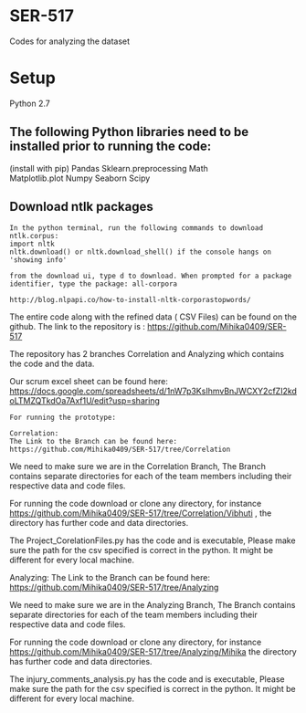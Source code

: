 # SER-517
Codes for analyzing the dataset

# Setup
Python 2.7

## The following Python libraries need to be installed prior to running the code:
 (install with pip)
	Pandas
	Sklearn.preprocessing
	Math	
	Matplotlib.plot
	Numpy
	Seaborn
	Scipy

## Download ntlk packages
	In the python terminal, run the following commands to download ntlk.corpus:
	import nltk
	nltk.download() or nltk.download_shell() if the console hangs on 'showing info'

	from the download ui, type d to download. When prompted for a package identifier, type the package: all-corpora

	http://blog.nlpapi.co/how-to-install-nltk-corporastopwords/

The entire code along with the refined data ( CSV Files) can be found on the github. 
The link to the repository is : https://github.com/Mihika0409/SER-517

The repository has 2 branches Correlation and Analyzing which contains the code and the data.

Our scrum excel sheet can be found here: https://docs.google.com/spreadsheets/d/1nW7p3KsIhmvBnJWCXY2cfZI2kdoLTMZQTkdOa7Axf1U/edit?usp=sharing 

	For running the prototype:
	
	Correlation: 
	The Link to the Branch can be found here: 
	https://github.com/Mihika0409/SER-517/tree/Correlation

We need to make sure we are in the Correlation Branch, The Branch contains separate directories for each of the team members including their respective data and code files.

For running the code download or clone any directory, for instance https://github.com/Mihika0409/SER-517/tree/Correlation/Vibhuti , 
the directory has further code and data directories.

The Project_CorelationFiles.py has the code and is executable, Please make sure the path for the csv specified is correct in the python. It might be different for every local machine.


Analyzing:
The Link to the Branch can be found here: https://github.com/Mihika0409/SER-517/tree/Analyzing

We need to make sure we are in the Analyzing Branch, The Branch contains separate directories for each of the team members including their respective data and code files.

For running the code download or clone any directory, for instance https://github.com/Mihika0409/SER-517/tree/Analyzing/Mihika
the directory has further code and data directories.

The injury_comments_analysis.py has the code and is executable, Please make sure the path for the csv specified is correct in the python. It might be different for every local machine.

